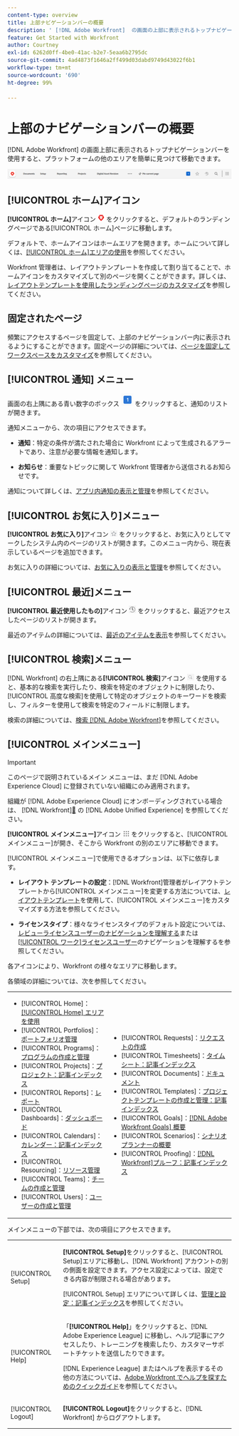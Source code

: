 ```yaml
---
content-type: overview
title: 上部ナビゲーションバーの概要
description: ' [!DNL Adobe Workfront]  の画面の上部に表示されるトップナビゲーションバーを使用すると、プラットフォームの他のエリアを簡単に見つけて移動できます。'
feature: Get Started with Workfront
author: Courtney
exl-id: 6262d0ff-4be0-41ac-b2e7-5eaa6b2795dc
source-git-commit: 4ad4873f1646a2ff499d03dabd9749d43022f6b1
workflow-type: tm+mt
source-wordcount: '690'
ht-degree: 99%

---
```


# 上部のナビゲーションバーの概要

<!--Audited: 01/2024-->

[!DNL Adobe Workfront] の画面上部に表示されるトップナビゲーションバーを使用すると、プラットフォームの他のエリアを簡単に見つけて移動できます。

![上部のナビゲーションバー](assets/global-navigation-bar.png)

## [!UICONTROL ホーム]アイコン

**[!UICONTROL ホーム]**&#x200B;アイコン ![](assets/home-icon.png) をクリックすると、デフォルトのランディングページである[!UICONTROL ホーム]ページに移動します。

デフォルトで、ホームアイコンはホームエリアを開きます。ホームについて詳しくは、[[!UICONTROL ホーム]エリアの使用](../../workfront-basics/using-home/using-the-home-area/use-the-home-area.md)を参照してください。

Workfront 管理者は、レイアウトテンプレートを作成して割り当てることで、ホームアイコンをカスタマイズして別のページを開くことができます。詳しくは、[レイアウトテンプレートを使用したランディングページのカスタマイズ](/help/quicksilver/administration-and-setup/customize-workfront/use-layout-templates/customize-landing-page.md)を参照してください。

## 固定されたページ

頻繁にアクセスするページを固定して、上部のナビゲーションバー内に表示されるようにすることができます。固定ページの詳細については、[ページを固定してワークスペースをカスタマイズ](../../workfront-basics/the-new-workfront-experience/pin-pages.md)を参照してください。

<!--
## [!UICONTROL Help] menu

The **[!UICONTROL Help]** menu allows you to search for help with a specific task, find more information on using [!DNL Workfront], view content related to the page you are currently on, or submit feedback about your experience.

To learn more about the Help menu, see [Access [!DNL Adobe Workfront] help](../../workfront-basics/navigate-workfront/workfront-navigation/access-workfront-help.md).
-->

## [!UICONTROL 通知] メニュー

画面の右上隅にある青い数字のボックス ![](assets/notifications-icon.png) をクリックすると、通知のリストが開きます。

通知メニューから、次の項目にアクセスできます。

* **通知**：特定の条件が満たされた場合に Workfront によって生成されるアラートであり、注意が必要な情報を通知します。

* **お知らせ**：重要なトピックに関して Workfront 管理者から送信されるお知らせです。

通知について詳しくは、[アプリ内通知の表示と管理](../../workfront-basics/using-notifications/view-and-manage-in-app-notifications.md)を参照してください。

## [!UICONTROL お気に入り]メニュー

**[!UICONTROL お気に入り]**&#x200B;アイコン ![お気に入り](assets/favorites-icon-62x55.png) をクリックすると、お気に入りとしてマークしたシステム内のページのリストが開きます。このメニュー内から、現在表示しているページを追加できます。

お気に入りの詳細については、[お気に入りの表示と管理](../../workfront-basics/navigate-workfront/recent-and-favorites/view-and-manage-favorites.md)を参照してください。

## [!UICONTROL 最近]メニュー

**[!UICONTROL 最近使用したもの]**&#x200B;アイコン ![[!UICONTROL 最近使用したもの]](assets/recents-icon-40x43.png) をクリックすると、最近アクセスしたページのリストが開きます。

最近のアイテムの詳細については、[最近のアイテムを表示](../../workfront-basics/navigate-workfront/recent-and-favorites/view-recent-items.md)を参照してください。

## [!UICONTROL 検索]メニュー

[!DNL Workfront] の右上隅にある&#x200B;**[!UICONTROL 検索]**&#x200B;アイコン ![](assets/search-icon.png) を使用すると、基本的な検索を実行したり、検索を特定のオブジェクトに制限したり、[!UICONTROL 高度な検索]を使用して特定のオブジェクトのキーワードを検索し、フィルターを使用して検索を特定のフィールドに制限します。

検索の詳細については、[検索 [!DNL Adobe Workfront]](../../workfront-basics/navigate-workfront/search/search-workfront.md)を参照してください。

## [!UICONTROL メインメニュー]

>[!IMPORTANT]
>
>このページで説明されているメイン メニューは、まだ [!DNL Adobe Experience Cloud] に登録されていない組織にのみ適用されます。
>
> 組織が [!DNL Adobe Experience Cloud] にオンボーディングされている場合は、 [!DNL Workfront][&#128279;](/help/quicksilver/workfront-basics/navigate-workfront/workfront-navigation/adobe-unified-experience.md) の [!DNL Adobe Unified Experience]  を参照してください。

**[!UICONTROL メインメニュー]**&#x200B;アイコン ![メインメニュー](assets/main-menu-icon.png) をクリックすると、[!UICONTROL メインメニュー]が開き、そこから Workfront の別のエリアに移動できます。

[!UICONTROL メインメニュー]で使用できるオプションは、以下に依存します。

* **レイアウト テンプレートの設定**：[!DNL Workfront]管理者がレイアウトテンプレートから[!UICONTROL メインメニュー]を変更する方法については、[レイアウトテンプレート](../../administration-and-setup/customize-workfront/use-layout-templates/customize-main-menu.md)を使用して、[!UICONTROL メインメニュー]をカスタマイズする方法を参照してください。

* **ライセンスタイプ**：様々なライセンスタイプのデフォルト設定については、[レビューライセンスユーザーのナビゲーションを理解する](../../workfront-basics/navigate-workfront/workfront-navigation/reviewer-global-navigation-bar.md)または[[!UICONTROL ワーク]ライセンスユーザー](../../workfront-basics/navigate-workfront/workfront-navigation/worker-global-navigation-bar.md)のナビゲーションを理解するを参照してください。

各アイコンにより、Workfront の様々なエリアに移動します。

各領域の詳細については、次を参照してください。

<!--
<p data-mc-conditions="QuicksilverOrClassic.Draft mode">(NOTE: Update screenshot and add icons for new products/features.)</p>
-->

<table style="table-layout:auto"> 
 <col> 
 <col> 
 <tbody> 
  <tr> 
   <td> 
    <ul> 
     <li>[!UICONTROL Home]：<a href="../../workfront-basics/using-home/using-the-home-area/use-the-home-area.md" class="MCXref xref">[!UICONTROL Home] エリアを使用</a></li> 
     <li>[!UICONTROL Portfolios]：<a href="../../manage-work/portfolios/portfolio-management-overview.md" class="MCXref xref">ポートフォリオ管理</a></li> 
     <li>[!UICONTROL Programs]：<a href="../../manage-work/portfolios/create-and-manage-programs/create-and-manage-programs.md" class="MCXref xref">プログラムの作成と管理</a></li> 
     <li>[!UICONTROL Projects]：<a href="../../manage-work/projects/projects-overview.md" class="MCXref xref">プロジェクト：記事インデックス</a></li> 
     <li>[!UICONTROL Reports]：<a href="../../reports-and-dashboards/reports/reports-overview.md" class="MCXref xref">レポート</a></li> 
     <li>[!UICONTROL Dashboards]：<a href="../../reports-and-dashboards/dashboards/dashboards-overview.md" class="MCXref xref">ダッシュボード</a></li> 
     <li>[!UICONTROL Calendars]：<a href="../../reports-and-dashboards/reports/calendars/calendars.md" class="MCXref xref">カレンダー：記事インデックス</a></li> 
     <li>[!UICONTROL Resourcing]：<a href="../../resource-mgmt/resource-mgmt-overview/resource-management-overview.md" class="MCXref xref">リソース管理</a></li> 
     <li>[!UICONTROL Teams]：<a href="../../people-teams-and-groups/create-and-manage-teams/create-and-mange-teams.md" class="MCXref xref">チームの作成と管理</a></li> 
     <li>[!UICONTROL Users]：<a href="../../administration-and-setup/add-users/create-and-manage-users/create-and-manage-users.md" class="MCXref xref">ユーザーの作成と管理</a></li> 
    </ul> </td> 
   <td> 
    <ul> 
     <li>[!UICONTROL Requests]：<a href="../../manage-work/requests/create-requests/create-requests.md" class="MCXref xref">リクエストの作成</a></li> 
     <li>[!UICONTROL Timesheets]：<a href="../../timesheets/timesheets-all.md" class="MCXref xref">タイムシート：記事インデックス</a></li> 
     <li>[!UICONTROL Documents]：<a href="../../documents/documents-overview.md" class="MCXref xref">ドキュメント</a></li> 
     <li>[!UICONTROL Templates]：<a href="../../manage-work/projects/create-and-manage-templates/create-manage-templates.md" class="MCXref xref">プロジェクトテンプレートの作成と管理：記事インデックス</a></li> 
     <li>[!UICONTROL Goals]：<a href="../../workfront-goals/goal-management/wf-goals-overview.md" class="MCXref xref">[!DNL Adobe Workfront Goals] 概要</a></li> 
     <li>[!UICONTROL Scenarios]：<a href="../../scenario-planner/scenario-planner-overview.md" class="MCXref xref">シナリオプランナーの概要</a></li> 
     <li>[!UICONTROL Proofing]：<a href="../../workfront-proof/workfront-proof.md" class="MCXref xref">[!DNL Workfront]プルーフ：記事インデックス</a></li> 
    </ul> </td> 
  </tr> 
 </tbody> 
</table>

メインメニューの下部では、次の項目にアクセスできます。

<table style="table-layout:auto"> 
 <col> 
 <col> 
 <tbody> 
  <tr> 
   <td> <p class="bold">[!UICONTROL Setup]</p> </td> 
   <td> <p><b>[!UICONTROL Setup]</b>をクリックすると、[!UICONTROL Setup]エリアに移動し、[!DNL Workfront] アカウントの別の側面を設定できます。アクセス設定によっては、設定できる内容が制限される場合があります。</p> <p>[!UICONTROL Setup] エリアについて詳しくは、<a href="../../administration-and-setup/administration-and-setup.md" class="MCXref xref">管理と設定：記事インデックス</a>を参照してください。</p> </td> 
  </tr> 
  <tr> 
   <td> <p class="bold">[!UICONTROL Help]</p> </td> 
   <td> <p>「<b>[!UICONTROL Help]</b>」をクリックすると、[!DNL Adobe Experience League] に移動し、ヘルプ記事にアクセスしたり、トレーニングを検索したり、カスタマーサポートチケットを送信したりできます。</p> <p>[!DNL Experience League] またはヘルプを表示するその他の方法については、<a href="../../workfront-basics/tips-tricks-and-troubleshooting/guide-for-help-in-workfront.md" class="MCXref xref">Adobe Workfront でヘルプを探すためのクイックガイド</a>を参照してください。</p> </td> 
  </tr>

<tr> 
   <td> <p class="bold">[!UICONTROL Logout]</p> </td> 
   <td><b>[!UICONTROL Logout]</b>をクリックすると、[!DNL Workfront] からログアウトします。</td> 
  </tr> 
 </tbody> 
</table>


